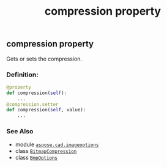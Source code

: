 ﻿---
title: compression property
second_title: Aspose.CAD for Python via .NET API References
description: 
type: docs
weight: 40
url: /aspose.cad.imageoptions/bmpoptions/compression/
is_root: false
---

## compression property


Gets or sets the compression.
### Definition:
```python
@property
def compression(self):
    ...
@compression.setter
def compression(self, value):
    ...
```

### See Also
* module [`aspose.cad.imageoptions`](../../)
* class [`BitmapCompression`](/cad/python-net/aspose.cad.fileformats.bmp/bitmapcompression)
* class [`BmpOptions`](/cad/python-net/aspose.cad.imageoptions/bmpoptions)
